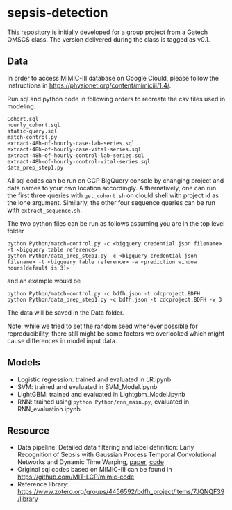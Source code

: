 # sepsis-detection

This repository is initially developed for a group project from a Gatech OMSCS class. The version delivered during the class is tagged as v0.1.   

## Data

In order to access MIMIC-III database on Google Clould, please follow the instructions in https://physionet.org/content/mimiciii/1.4/.

Run sql and python code in following orders to recreate the csv files used in modeling.

```
Cohort.sql
hourly_cohort.sql
static-query.sql
match-control.py
extract-48h-of-hourly-case-lab-series.sql
extract-48h-of-hourly-case-vital-series.sql
extract-48h-of-hourly-control-lab-series.sql
extract-48h-of-hourly-control-vital-series.sql
data_prep_step1.py
```

All sql codes can be run on GCP BigQuery console by changing project and data names to your own location accordingly. Althernatively, one can run the first three queries with `get_cohort.sh` on clould shell with project id as the lone argument. Similarly, the other four sequence queries can be run with `extract_sequence.sh`.

The two python files can be run as follows assuming you are in the top level folder
```
python Python/match-control.py -c <bigquery credential json filename> -t <bigquery table reference>
python Python/data_prep_step1.py -c <bigquery credential json filename> -t <bigquery table reference> -w <prediction window hours(default is 3)>
```
and an example would be
```
python Python/match-control.py -c bdfh.json -t cdcproject.BDFH
python Python/data_prep_step1.py -c bdfh.json -t cdcproject.BDFH -w 3
```
The data will be saved in the Data folder. 

Note: while we tried to set the random seed whenever possible for reproducibility, there still might be some factors we overlooked which might cause differences in model input data.

## Models

* Logistic regression: trained and evaluated in LR.ipynb
* SVM: trained and evaluated in SVM_Model.ipynb
* LightGBM: trained and evaluated in Lightgbm_Model.ipynb
* RNN: trained using `python Python/rnn_main.py`, evaluated in RNN_evaluation.ipynb

## Resource

* Data pipeline: Detailed data filtering and label definition: Early Recognition of Sepsis with Gaussian Process Temporal
Convolutional Networks and Dynamic Time Warping, [paper](http://proceedings.mlr.press/v106/moor19a/moor19a.pdf), [code](https://github.com/BorgwardtLab/mgp-tcn/tree/master/src/query)
* Original sql codes based on MIMIC-III can be found in https://github.com/MIT-LCP/mimic-code
* Reference library: https://www.zotero.org/groups/4456592/bdfh_project/items/7JQNQF39/library